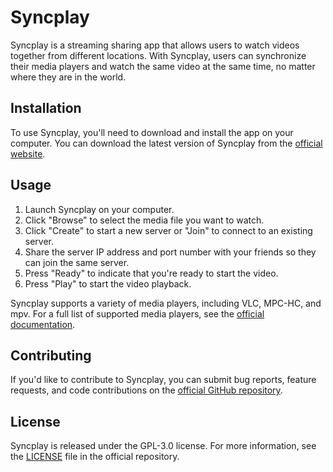 # Syncplay

Syncplay is a streaming sharing app that allows users to watch videos together from different locations. With Syncplay, users can synchronize their media players and watch the same video at the same time, no matter where they are in the world.

## Installation

To use Syncplay, you'll need to download and install the app on your computer. You can download the latest version of Syncplay from the [official website](https://syncplay.pl/).

## Usage

1. Launch Syncplay on your computer.
2. Click "Browse" to select the media file you want to watch.
3. Click "Create" to start a new server or "Join" to connect to an existing server.
4. Share the server IP address and port number with your friends so they can join the same server.
5. Press "Ready" to indicate that you're ready to start the video.
6. Press "Play" to start the video playback.

Syncplay supports a variety of media players, including VLC, MPC-HC, and mpv. For a full list of supported media players, see the [official documentation](https://syncplay.pl/guide/).

## Contributing

If you'd like to contribute to Syncplay, you can submit bug reports, feature requests, and code contributions on the [official GitHub repository](https://github.com/Syncplay/syncplay).

## License

Syncplay is released under the GPL-3.0 license. For more information, see the [LICENSE](https://github.com/Syncplay/syncplay/blob/master/LICENSE) file in the official repository.
